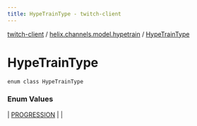 ```yaml
---
title: HypeTrainType - twitch-client
---
```


[twitch-client](../../index.html) / [helix.channels.model.hypetrain](../index.html) / [HypeTrainType](./index.html)

# HypeTrainType

`enum class HypeTrainType`

### Enum Values

| [PROGRESSION](-p-r-o-g-r-e-s-s-i-o-n.html) |  |

